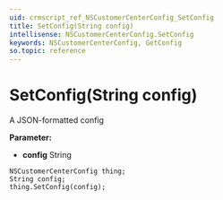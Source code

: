 ```yaml
---
uid: crmscript_ref_NSCustomerCenterConfig_SetConfig
title: SetConfig(String config)
intellisense: NSCustomerCenterConfig.SetConfig
keywords: NSCustomerCenterConfig, GetConfig
so.topic: reference
---
```


# SetConfig(String config)

A JSON-formatted config

**Parameter:** 
 - **config** String

```crmscript
NSCustomerCenterConfig thing;
String config;
thing.SetConfig(config);
```

